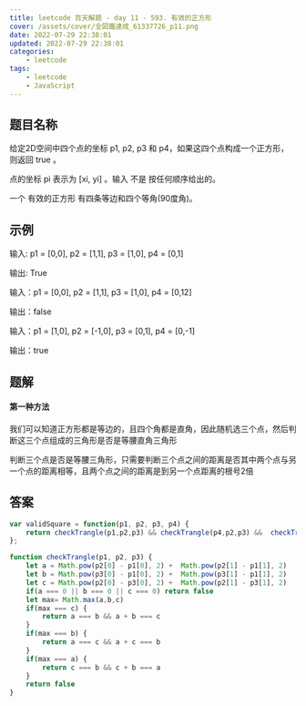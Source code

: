 ```yaml
---
title: leetcode 百天解题 - day 11 - 593. 有效的正方形
cover: /assets/cover/全図鑑達成_61337726_p11.png
date: 2022-07-29 22:38:01
updated: 2022-07-29 22:38:01
categories:
    - leetcode
tags:
    - leetcode
    - JavaScript
---
```

## 题目名称

给定2D空间中四个点的坐标 p1, p2, p3 和 p4，如果这四个点构成一个正方形，则返回 true 。

点的坐标 pi 表示为 [xi, yi] 。输入 不是 按任何顺序给出的。

一个 有效的正方形 有四条等边和四个等角(90度角)。

## 示例

输入: p1 = [0,0], p2 = [1,1], p3 = [1,0], p4 = [0,1]

输出: True

输入：p1 = [0,0], p2 = [1,1], p3 = [1,0], p4 = [0,12]

输出：false

输入：p1 = [1,0], p2 = [-1,0], p3 = [0,1], p4 = [0,-1]

输出：true

## 题解

#### 第一种方法
我们可以知道正方形都是等边的，且四个角都是直角，因此随机选三个点，然后判断这三个点组成的三角形是否是等腰直角三角形

判断三个点是否是等腰三角形，只需要判断三个点之间的距离是否其中两个点与另一个点的距离相等，且两个点之间的距离是到另一个点距离的根号2倍

## 答案

~~~js
var validSquare = function(p1, p2, p3, p4) {
    return checkTrangle(p1,p2,p3) && checkTrangle(p4,p2,p3) &&  checkTrangle(p1,p2,p4) && checkTrangle(p1,p3,p4)
};

function checkTrangle(p1, p2, p3) {
    let a = Math.pow(p2[0] - p1[0], 2) +  Math.pow(p2[1] - p1[1], 2)
    let b = Math.pow(p3[0] - p1[0], 2) +  Math.pow(p3[1] - p1[1], 2)
    let c = Math.pow(p2[0] - p3[0], 2) +  Math.pow(p2[1] - p3[1], 2)
    if(a === 0 || b === 0 || c === 0) return false
    let max= Math.max(a,b,c)
    if(max === c) {
        return a === b && a + b === c
    }
    if(max === b) {
        return a === c && a + c === b
    }
    if(max === a) {
        return c === b && c + b === a
    }
    return false
}

~~~